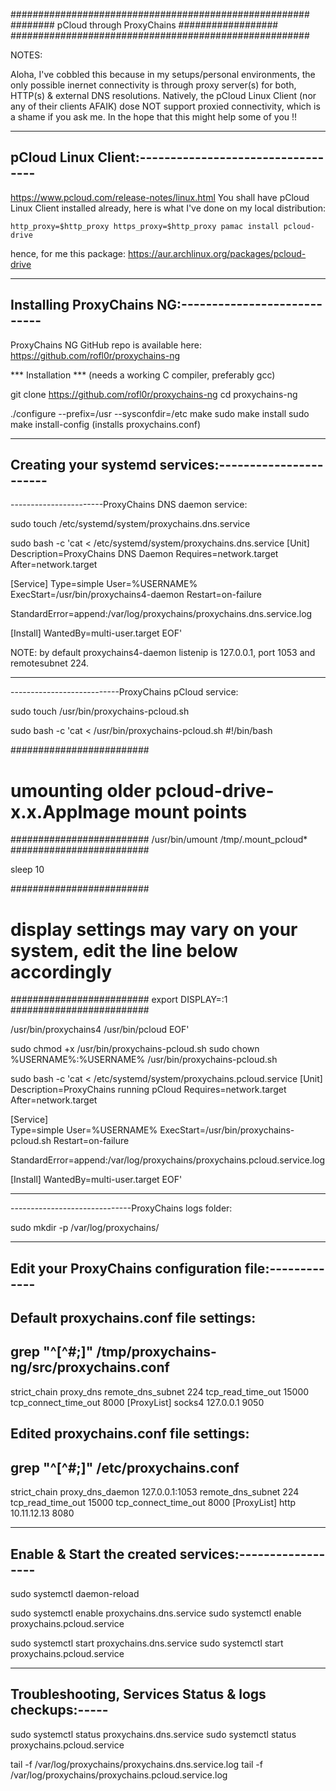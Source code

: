 ######################################################
######## pCloud through ProxyChains ##################
######################################################

NOTES:

Aloha, I've cobbled this because in my setups/personal environments, the only possible inernet connectivity is through proxy server(s) for both, HTTP(s) & external DNS resolutions. Natively, the pCloud Linux Client (nor any of their clients AFAIK) dose NOT support proxied connectivity, which is a shame if you ask me. In the hope that this might help some of you !!

------------------------------------------------------
pCloud Linux Client:----------------------------------
------------------------------------------------------

https://www.pcloud.com/release-notes/linux.html
You shall have pCloud Linux Client installed already, here is what I've done on my local distribution:
```
http_proxy=$http_proxy https_proxy=$http_proxy pamac install pcloud-drive
```
hence, for me this package: https://aur.archlinux.org/packages/pcloud-drive

------------------------------------------------------
Installing ProxyChains NG:----------------------------
------------------------------------------------------

ProxyChains NG GitHub repo is available here: https://github.com/rofl0r/proxychains-ng

*** Installation *** (needs a working C compiler, preferably gcc)

git clone https://github.com/rofl0r/proxychains-ng
cd proxychains-ng

./configure --prefix=/usr --sysconfdir=/etc
make
sudo make install
sudo make install-config (installs proxychains.conf)

------------------------------------------------------
Creating your systemd services:-----------------------
------------------------------------------------------
-----------------------ProxyChains DNS daemon service:

sudo touch /etc/systemd/system/proxychains.dns.service

sudo bash -c 'cat <<EOF > /etc/systemd/system/proxychains.dns.service
[Unit]
Description=ProxyChains DNS Daemon
Requires=network.target
After=network.target

[Service]
Type=simple
User=%USERNAME%
ExecStart=/usr/bin/proxychains4-daemon
Restart=on-failure

StandardError=append:/var/log/proxychains/proxychains.dns.service.log

[Install]
WantedBy=multi-user.target
EOF'

NOTE: by default proxychains4-daemon listenip is 127.0.0.1, port 1053 and remotesubnet 224.

------------------------------------------------------
---------------------------ProxyChains pCloud service:

sudo touch /usr/bin/proxychains-pcloud.sh

sudo bash -c 'cat <<EOF > /usr/bin/proxychains-pcloud.sh
#!/bin/bash

#########################
# umounting older pcloud-drive-x.x.AppImage mount points
#########################
/usr/bin/umount /tmp/.mount_pcloud*
#########################

sleep 10

#########################
# display settings may vary on your system, edit the line below accordingly
#########################
export DISPLAY=:1
#########################

/usr/bin/proxychains4 /usr/bin/pcloud
EOF'

sudo chmod +x /usr/bin/proxychains-pcloud.sh
sudo chown %USERNAME%:%USERNAME% /usr/bin/proxychains-pcloud.sh

sudo bash -c 'cat <<EOF > /etc/systemd/system/proxychains.pcloud.service
[Unit]
Description=ProxyChains running pCloud
Requires=network.target
After=network.target

[Service]  
Type=simple
User=%USERNAME%
ExecStart=/usr/bin/proxychains-pcloud.sh
Restart=on-failure  

StandardError=append:/var/log/proxychains/proxychains.pcloud.service.log

[Install]
WantedBy=multi-user.target
EOF'

------------------------------------------------------
------------------------------ProxyChains logs folder:

sudo mkdir -p /var/log/proxychains/

------------------------------------------------------
Edit your ProxyChains configuration file:-------------
------------------------------------------------------

Default proxychains.conf file settings:
------------------------------------------------------
grep "^[^#;]" /tmp/proxychains-ng/src/proxychains.conf
------------------------------------------------------
strict_chain
proxy_dns
remote_dns_subnet 224
tcp_read_time_out 15000
tcp_connect_time_out 8000
[ProxyList]
socks4  127.0.0.1 9050

Edited proxychains.conf file settings:
------------------------------------------------------
grep "^[^#;]" /etc/proxychains.conf
------------------------------------------------------
strict_chain
proxy_dns_daemon 127.0.0.1:1053
remote_dns_subnet 224
tcp_read_time_out 15000
tcp_connect_time_out 8000
[ProxyList]
http  10.11.12.13  8080

------------------------------------------------------
Enable & Start the created services:------------------
------------------------------------------------------

sudo systemctl daemon-reload

sudo systemctl enable proxychains.dns.service 
sudo systemctl enable proxychains.pcloud.service 

sudo systemctl start proxychains.dns.service
sudo systemctl start proxychains.pcloud.service

------------------------------------------------------
Troubleshooting, Services Status & logs checkups:-----
------------------------------------------------------

sudo systemctl status proxychains.dns.service 
sudo systemctl status proxychains.pcloud.service 

tail -f /var/log/proxychains/proxychains.dns.service.log
tail -f /var/log/proxychains/proxychains.pcloud.service.log
